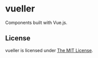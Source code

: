# vueller
Components built with Vue.js.

## License
vueller is licensed under [The MIT License](LICENSE).
